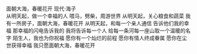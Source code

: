    面朝大海，春暖花开
   现代·海子  
  从明天起，做一个幸福的人
  喂马，劈柴，周游世界
  从明天起，关心粮食和蔬菜
  我有一所房子，面朝大海，春暖花开
  从明天起，和每一个亲人通信
  告诉他们我的幸福
  那幸福的闪电告诉我的
  我将告诉每一个人
  给每一条河每一座山取一个温暖的名字
  陌生人，我也为你祝福
  愿你有一个灿烂的前程
  愿你有情人终成眷属
  愿你在尘世获得幸福
  我只愿面朝大海，春暖花开
